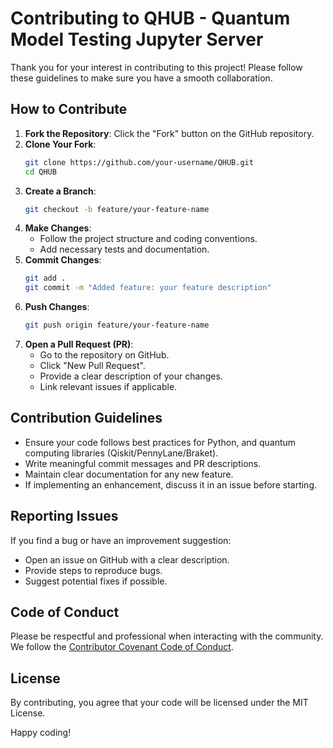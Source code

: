 # Contributing to QHUB - Quantum Model Testing Jupyter Server

Thank you for your interest in contributing to this project! Please follow these guidelines to make sure you have a smooth collaboration.

## How to Contribute
1. **Fork the Repository**: Click the "Fork" button on the GitHub repository.
2. **Clone Your Fork**:
   ```bash
   git clone https://github.com/your-username/QHUB.git
   cd QHUB
   ```
3. **Create a Branch**:
   ```bash
   git checkout -b feature/your-feature-name
   ```
4. **Make Changes**:
   - Follow the project structure and coding conventions.
   - Add necessary tests and documentation.
5. **Commit Changes**:
   ```bash
   git add .
   git commit -m "Added feature: your feature description"
   ```
6. **Push Changes**:
   ```bash
   git push origin feature/your-feature-name
   ```
7. **Open a Pull Request (PR)**:
   - Go to the repository on GitHub.
   - Click "New Pull Request".
   - Provide a clear description of your changes.
   - Link relevant issues if applicable.

## Contribution Guidelines
- Ensure your code follows best practices for Python, and quantum computing libraries (Qiskit/PennyLane/Braket).
- Write meaningful commit messages and PR descriptions.
- Maintain clear documentation for any new feature.
- If implementing an enhancement, discuss it in an issue before starting.

## Reporting Issues
If you find a bug or have an improvement suggestion:
- Open an issue on GitHub with a clear description.
- Provide steps to reproduce bugs.
- Suggest potential fixes if possible.

## Code of Conduct
Please be respectful and professional when interacting with the community. We follow the [Contributor Covenant Code of Conduct](CODE_OF_CONDUCT.md).

## License
By contributing, you agree that your code will be licensed under the MIT License.

Happy coding!
